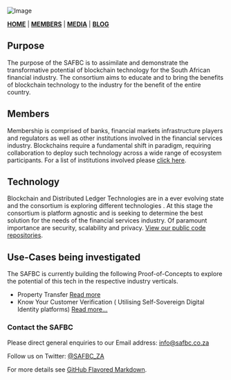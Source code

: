 ![Image](https://springblock.github.io/website/images/SAFBC-Logo.PNG)

[**HOME**](https://springblock.github.io/website/) | [**MEMBERS**](https://springblock.github.io/website/members/) | [**MEDIA**](https://springblock.github.io/website/members/) | [**BLOG**](https://springblock.github.io/website/members/)

## Purpose

The purpose of the SAFBC is to assimilate and demonstrate the transformative potential of blockchain technology for the South African financial industry. The consortium aims to educate and to bring the benefits of blockchain technology to the industry for the benefit of the entire country.

## Members

Membership is comprised of banks, financial markets infrastructure players and regulators as well as other institutions involved in the financial services industry. Blockchains require a fundamental shift in paradigm, requiring collaboration to deploy such technology across a wide range of ecosystem participants. 
For a list of institutions involved please [click here](https://springblock.github.io/website/members/).

## Technology

Blockchain and Distributed Ledger Technologies are in a ever evolving state and the consortium is exploring different technologies . At this stage the consortium is platform agnostic and is seeking to determine the best solution for the needs of the financial services industry. Of paramount importance are security, scalability and privacy. 
[View our public code repositories](https://github.com/springblock).

## Use-Cases being investigated

The SAFBC is currently building the following Proof-of-Concepts to explore the potential of this tech in the respective industry verticals.

- Property Transfer [Read more](https://springblock.github.io/website/projects/property/)
- Know Your Customer Verification ( Utilising Self-Sovereign Digital Identity platforms) [Read more...](https://springblock.github.io/website/projects/kyc/)  

### Contact the SAFBC

Please direct general enquiries to our Email address: [info@safbc.co.za](mailto://info@safbc.co.za)

Follow us on Twitter: [@SAFBC_ZA](https://twitter.com/SAFBC_ZA)


For more details see [GitHub Flavored Markdown](https://guides.github.com/features/mastering-markdown/).

